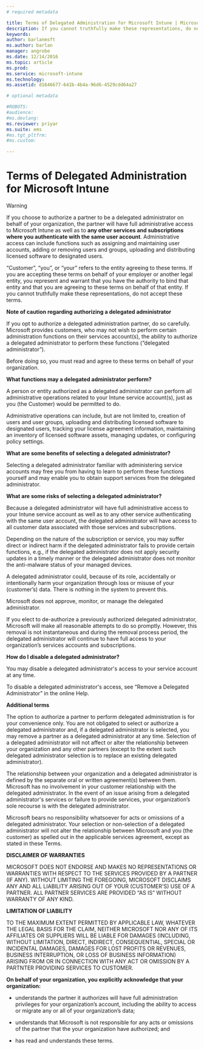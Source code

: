 ```yaml
---
# required metadata

title: Terms of Delegated Administration for Microsoft Intune | Microsoft Docs
description: If you cannot truthfully make these representations, do not accept these terms.
keywords:
author: barlanmsft
ms.author: barlan
manager: angrobe
ms.date: 12/14/2016
ms.topic: article
ms.prod:
ms.service: microsoft-intune
ms.technology:
ms.assetid: d1646677-641b-4b4a-96d6-4529cdd64a27

# optional metadata

#ROBOTS:
#audience:
#ms.devlang:
ms.reviewer: priyar
ms.suite: ems
#ms.tgt_pltfrm:
#ms.custom:

---
```


# Terms of Delegated Administration for Microsoft Intune
> [!WARNING]
> If you choose to authorize a partner to be a delegated administrator on behalf of your organization, the partner will have full administrative access to Microsoft Intune as well as to **any other services and subscriptions where you authenticate with the same user account**.  Administrative access can include functions such as assigning and maintaining user accounts, adding or removing users and groups, uploading and distributing licensed software to designated users.

“Customer”, “you”, or “your” refers to the entity agreeing to these terms. If you are accepting these terms on behalf of your employer or another legal entity, you represent and warrant that you have the authority to bind that entity and that you are agreeing to these terms on behalf of that entity. If you cannot truthfully make these representations, do not accept these terms.

**Note of caution regarding authorizing a delegated administrator**

If you opt to authorize a delegated administration partner, do so carefully. Microsoft provides customers, who may not wish to perform certain administration functions on their services account(s), the ability to authorize a delegated administrator to perform these functions (“delegated administrator”).

Before doing so, you must read and agree to these terms on behalf of your organization.

**What functions may a delegated administrator perform?**

A person or entity authorized as a delegated administrator can perform all administrative operations related to your Intune service account(s), just as you (the Customer) would be permitted to do.

Administrative operations can include, but are not limited to, creation of users and user groups, uploading and distributing licensed software to designated users, tracking your license agreement information, maintaining an inventory of licensed software assets, managing updates, or configuring policy settings.

**What are some benefits of selecting a delegated administrator?**

Selecting a delegated administrator familiar with administering service accounts may free you from having to learn to perform these functions yourself and may enable you to obtain support services from the delegated administrator.

**What are some risks of selecting a delegated administrator?**

Because a delegated administrator will have full administrative access to your Intune service account as well as to any other service authenticating with the same user account, the delegated administrator will have access to all customer data associated with those services and subscriptions.

Depending on the nature of the subscription or service, you may suffer direct or indirect harm if the delegated administrator fails to provide certain functions, e.g., if the delegated administrator does not apply security updates in a timely manner or the delegated administrator does not monitor the anti-malware status of your managed devices.

A delegated administrator could, because of its role, accidentally or intentionally harm your organization through loss or misuse of your (customer’s) data. There is nothing in the system to prevent this.

Microsoft does not approve, monitor, or manage the delegated administrator.

If you elect to de-authorize a previously authorized delegated administrator, Microsoft will make all reasonable attempts to do so promptly. However, this removal is not instantaneous and during the removal process period, the delegated administrator will continue to have full access to your organization’s services accounts and subscriptions.

**How do I disable a delegated administrator?**

You may disable a delegated administrator's access to your service account at any time.

To disable a delegated administrator's access, see “Remove a Delegated Administrator” in the online Help.

**Additional terms**

The option to authorize a partner to perform delegated administration is for your convenience only. You are not obligated to select or authorize a delegated administrator and, if a delegated administrator is selected, you may remove a partner as a delegated administrator at any time. Selection of a delegated administrator will not affect or alter the relationship between your organization and any other partners (except to the extent such delegated administrator selection is to replace an existing delegated administrator).

The relationship between your organization and a delegated administrator is defined by the separate oral or written agreement(s) between them. Microsoft has no involvement in your customer relationship with the delegated administrator. In the event of an issue arising from a delegated administrator's services or failure to provide services, your organization’s sole recourse is with the delegated administrator.

Microsoft bears no responsibility whatsoever for acts or omissions of a delegated administrator. Your selection or non-selection of a delegated administrator will not alter the relationship between Microsoft and you (the customer) as spelled out in the applicable services agreement, except as stated in these Terms.

**DISCLAIMER OF WARRANTIES**

MICROSOFT DOES NOT ENDORSE AND MAKES NO REPRESENTATIONS OR WARRANTIES WITH RESPECT TO THE SERVICES PROVIDED BY A PARTNER (IF ANY). WITHOUT LIMITING THE FOREGOING, MICROSOFT DISCLAIMS ANY AND ALL LIABILITY ARISING OUT OF YOUR (CUSTOMER'S) USE OF A PARTNER. ALL PARTNER SERVICES ARE PROVIDED “AS IS” WITHOUT WARRANTY OF ANY KIND.

**LIMITATION OF LIABILITY**

TO THE MAXIMUM EXTENT PERMITTED BY APPLICABLE LAW, WHATEVER THE LEGAL BASIS FOR THE CLAIM, NEITHER MICROSOFT NOR ANY OF ITS AFFILIATES OR SUPPLIERS WILL BE LIABLE FOR DAMAGES (INCLUDING, WITHOUT LIMITATION, DIRECT, INDIRECT, CONSEQUENTIAL, SPECIAL OR INCIDENTAL DAMAGES, DAMAGES FOR LOST PROFITS OR REVENUES, BUSINESS INTERRUPTION, OR LOSS OF BUSINESS INFORMATION) ARISING FROM OR IN CONNECTION WITH ANY ACT OR OMISSION BY A PARTNTER PROVIDING SERVICES TO CUSTOMER.

**On behalf of your organization, you explicitly acknowledge that your organization:**

-   understands the partner it authorizes will have full administration privileges for your organization’s account, including the ability to access or migrate any or all of your organization’s data;

-   understands that Microsoft is not responsible for any acts or omissions of the partner that the your organization have authorized; and

-   has read and understands these terms.

